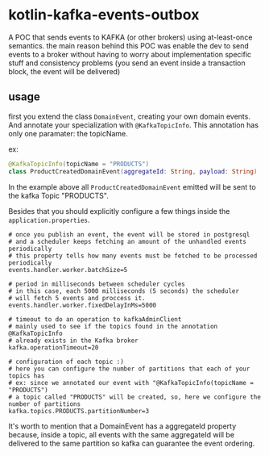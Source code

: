 # kotlin-kafka-events-outbox
A POC that sends events to KAFKA (or other brokers) using at-least-once semantics. the main reason behind this POC was enable the dev to send events to a broker without having to worry about implementation specific stuff and consistency problems (you send an event inside a transaction block, the event will be delivered)

## usage

first you extend the class `DomainEvent`, creating your own domain events.
And annotate your specialization with `@KafkaTopicInfo`. This annotation has only one
paramater: the topicName.

ex:

```kotlin
@KafkaTopicInfo(topicName = "PRODUCTS")
class ProductCreatedDomainEvent(aggregateId: String, payload: String) : DomainEvent(...)
```

In the example above all `ProductCreatedDomainEvent` emitted will be sent to the kafka Topic "PRODUCTS".

Besides that you should explicitly configure a few things inside the `application.properties`.

```properties
# once you publish an event, the event will be stored in postgresql
# and a scheduler keeps fetching an amount of the unhandled events periodically
# this property tells how many events must be fetched to be processed periodically
events.handler.worker.batchSize=5

# period in milliseconds between scheduler cycles
# in this case, each 5000 milliseconds (5 seconds) the scheduler
# will fetch 5 events and proccess it.
events.handler.worker.fixedDelayInMs=5000

# timeout to do an operation to kafkaAdminClient
# mainly used to see if the topics found in the annotation @KafkaTopicInfo
# already exists in the Kafka broker
kafka.operationTimeout=20

# configuration of each topic :)
# here you can configure the number of partitions that each of your topics has
# ex: since we annotated our event with "@KafkaTopicInfo(topicName = "PRODUCTS")
# a topic called "PRODUCTS" will be created, so, here we configure the number of partitions
kafka.topics.PRODUCTS.partitionNumber=3
```

It's worth to mention that a DomainEvent has a aggregateId property because, inside a topic, all events
with the same aggregateId will be delivered to the same partition so kafka can guarantee the event
ordering.
